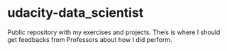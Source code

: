 # udacity-data_scientist
Public repository with my exercises and projects. Theis is where I should get feedbacks from Professors about how I did perform. 
